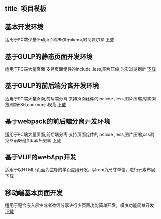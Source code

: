 
title: 项目模板
---

## 基本开发环境
适用于PC端少量活动页面或者演示demo,时间要求紧
[下载](../../../code/pc-纯静态模版.zip)

## 基于GULP的静态页面开发环境
适用于PC端大量页面
支持页面组件的include ,less,图片压缩,时实浏览刷新
[下载](../../../code/pc-静态页面模版-gulp.zip)

## 基于GULP的前后端分离开发环境
适用于PC端大量页面,前后端分离
支持页面组件的include ,less,图片压缩,时实浏览刷新ES6,commonjs规范
[下载](../../../code/pc-前后端分离模版-gulp.zip)

## 基于webpack的前后端分离开发环境
适用于PC端大量页面,前后端分离
支持页面组件的include ,less,图片压缩,css浏览器前缀追加ES6热更新
[下载](../../../code/pc-静态页面模版-webpack.zip)

## 基于VUE的webApp开发
适用于以HTML5页面为主导的单页应用开发。以rem为尺寸单位，进行元素布局
[下载](../../../code/web-app.zip)

## 移动端基本页面开发
适用于配合嵌入原生或者微信分享进行少页面功能简单开发，模块功能简单开发
[下载](../../../code/web-app2.zip)
